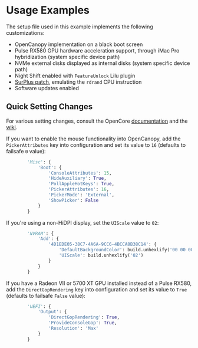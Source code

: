 # Usage Examples

The setup file used in this example implements the following customizations:

- OpenCanopy implementation on a black boot screen
- Pulse RX580 GPU hardware acceleration support, through iMac Pro hybridization (system specific device path)
- NVMe external disks displayed as internal disks (system specific device path)
- Night Shift enabled with `FeatureUnlock` Lilu plugin
- [SurPlus patch](../../../../reenigneorcim/SurPlus), emulating the `rdrand` CPU instruction
- Software updates enabled

## Quick Setting Changes

For various setting changes, consult the OpenCore [documentation](../../../../acidanthera/OpenCorePkg/tree/master/Docs) and the [wiki](../../../wiki).

If you want to enable the mouse functionality into OpenCanopy, add the `PickerAttributes` key into configuration and set its value to `16` (defaults to failsafe `0` value):

```python
        'Misc': {
            'Boot': {
                'ConsoleAttributes': 15,
                'HideAuxiliary': True,
                'PollAppleHotKeys': True,
                'PickerAttributes': 16,
                'PickerMode': 'External',
                'ShowPicker': False
            }
        }
```

If you're using a non-HiDPI display, set the `UIScale` value to `02`:

```python
        'NVRAM': {
            'Add': {
                '4D1EDE05-38C7-4A6A-9CC6-4BCCA8B38C14': {
                    'DefaultBackgroundColor': build.unhexlify('00 00 00 00'),
                    'UIScale': build.unhexlify('02')
                }
            }
        }
```

If you have a Radeon VII or 5700 XT GPU installed instead of a Pulse RX580, add the `DirectGopRendering` key into configuration and set its value to `True` (defaults to failsafe `False` value):

```python
        'UEFI': {
            'Output': {
                'DirectGopRendering': True,
                'ProvideConsoleGop': True,
                'Resolution': 'Max'
            }
        }
```
